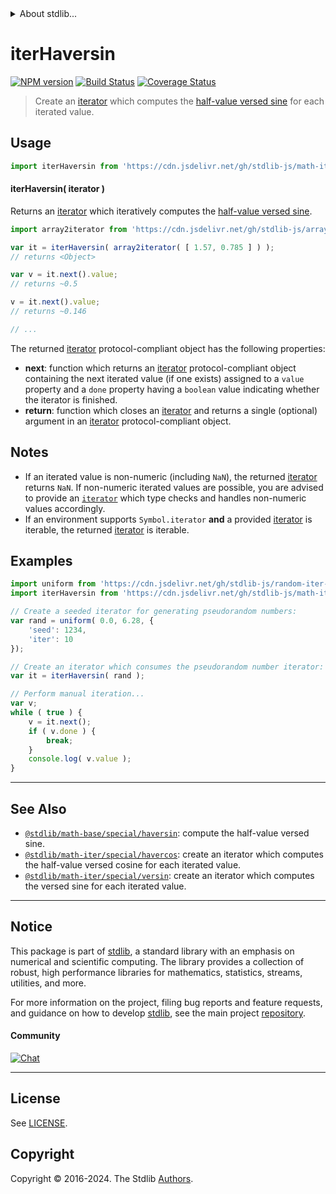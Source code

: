 <!--

@license Apache-2.0

Copyright (c) 2020 The Stdlib Authors.

Licensed under the Apache License, Version 2.0 (the "License");
you may not use this file except in compliance with the License.
You may obtain a copy of the License at

   http://www.apache.org/licenses/LICENSE-2.0

Unless required by applicable law or agreed to in writing, software
distributed under the License is distributed on an "AS IS" BASIS,
WITHOUT WARRANTIES OR CONDITIONS OF ANY KIND, either express or implied.
See the License for the specific language governing permissions and
limitations under the License.

-->


<details>
  <summary>
    About stdlib...
  </summary>
  <p>We believe in a future in which the web is a preferred environment for numerical computation. To help realize this future, we've built stdlib. stdlib is a standard library, with an emphasis on numerical and scientific computation, written in JavaScript (and C) for execution in browsers and in Node.js.</p>
  <p>The library is fully decomposable, being architected in such a way that you can swap out and mix and match APIs and functionality to cater to your exact preferences and use cases.</p>
  <p>When you use stdlib, you can be absolutely certain that you are using the most thorough, rigorous, well-written, studied, documented, tested, measured, and high-quality code out there.</p>
  <p>To join us in bringing numerical computing to the web, get started by checking us out on <a href="https://github.com/stdlib-js/stdlib">GitHub</a>, and please consider <a href="https://opencollective.com/stdlib">financially supporting stdlib</a>. We greatly appreciate your continued support!</p>
</details>

# iterHaversin

[![NPM version][npm-image]][npm-url] [![Build Status][test-image]][test-url] [![Coverage Status][coverage-image]][coverage-url] <!-- [![dependencies][dependencies-image]][dependencies-url] -->

> Create an [iterator][mdn-iterator-protocol] which computes the [half-value versed sine][@stdlib/math/base/special/haversin] for each iterated value.

<!-- Section to include introductory text. Make sure to keep an empty line after the intro `section` element and another before the `/section` close. -->

<section class="intro">

</section>

<!-- /.intro -->

<!-- Package usage documentation. -->



<section class="usage">

## Usage

```javascript
import iterHaversin from 'https://cdn.jsdelivr.net/gh/stdlib-js/math-iter-special-haversin@deno/mod.js';
```

#### iterHaversin( iterator )

Returns an [iterator][mdn-iterator-protocol] which iteratively computes the [half-value versed sine][@stdlib/math/base/special/haversin].

```javascript
import array2iterator from 'https://cdn.jsdelivr.net/gh/stdlib-js/array-to-iterator@deno/mod.js';

var it = iterHaversin( array2iterator( [ 1.57, 0.785 ] ) );
// returns <Object>

var v = it.next().value;
// returns ~0.5

v = it.next().value;
// returns ~0.146

// ...
```

The returned [iterator][mdn-iterator-protocol] protocol-compliant object has the following properties:

-   **next**: function which returns an [iterator][mdn-iterator-protocol] protocol-compliant object containing the next iterated value (if one exists) assigned to a `value` property and a `done` property having a `boolean` value indicating whether the iterator is finished.
-   **return**: function which closes an [iterator][mdn-iterator-protocol] and returns a single (optional) argument in an [iterator][mdn-iterator-protocol] protocol-compliant object.

</section>

<!-- /.usage -->

<!-- Package usage notes. Make sure to keep an empty line after the `section` element and another before the `/section` close. -->

<section class="notes">

## Notes

-   If an iterated value is non-numeric (including `NaN`), the returned [iterator][mdn-iterator-protocol] returns `NaN`. If non-numeric iterated values are possible, you are advised to provide an [`iterator`][mdn-iterator-protocol] which type checks and handles non-numeric values accordingly.
-   If an environment supports `Symbol.iterator` **and** a provided [iterator][mdn-iterator-protocol] is iterable, the returned [iterator][mdn-iterator-protocol] is iterable.

</section>

<!-- /.notes -->

<!-- Package usage examples. -->

<section class="examples">

## Examples

<!-- eslint no-undef: "error" -->

```javascript
import uniform from 'https://cdn.jsdelivr.net/gh/stdlib-js/random-iter-uniform@deno/mod.js';
import iterHaversin from 'https://cdn.jsdelivr.net/gh/stdlib-js/math-iter-special-haversin@deno/mod.js';

// Create a seeded iterator for generating pseudorandom numbers:
var rand = uniform( 0.0, 6.28, {
    'seed': 1234,
    'iter': 10
});

// Create an iterator which consumes the pseudorandom number iterator:
var it = iterHaversin( rand );

// Perform manual iteration...
var v;
while ( true ) {
    v = it.next();
    if ( v.done ) {
        break;
    }
    console.log( v.value );
}
```

</section>

<!-- /.examples -->

<!-- Section to include cited references. If references are included, add a horizontal rule *before* the section. Make sure to keep an empty line after the `section` element and another before the `/section` close. -->

<section class="references">

</section>

<!-- /.references -->

<!-- Section for related `stdlib` packages. Do not manually edit this section, as it is automatically populated. -->

<section class="related">

* * *

## See Also

-   <span class="package-name">[`@stdlib/math-base/special/haversin`][@stdlib/math/base/special/haversin]</span><span class="delimiter">: </span><span class="description">compute the half-value versed sine.</span>
-   <span class="package-name">[`@stdlib/math-iter/special/havercos`][@stdlib/math/iter/special/havercos]</span><span class="delimiter">: </span><span class="description">create an iterator which computes the half-value versed cosine for each iterated value.</span>
-   <span class="package-name">[`@stdlib/math-iter/special/versin`][@stdlib/math/iter/special/versin]</span><span class="delimiter">: </span><span class="description">create an iterator which computes the versed sine for each iterated value.</span>

</section>

<!-- /.related -->

<!-- Section for all links. Make sure to keep an empty line after the `section` element and another before the `/section` close. -->


<section class="main-repo" >

* * *

## Notice

This package is part of [stdlib][stdlib], a standard library with an emphasis on numerical and scientific computing. The library provides a collection of robust, high performance libraries for mathematics, statistics, streams, utilities, and more.

For more information on the project, filing bug reports and feature requests, and guidance on how to develop [stdlib][stdlib], see the main project [repository][stdlib].

#### Community

[![Chat][chat-image]][chat-url]

---

## License

See [LICENSE][stdlib-license].


## Copyright

Copyright &copy; 2016-2024. The Stdlib [Authors][stdlib-authors].

</section>

<!-- /.stdlib -->

<!-- Section for all links. Make sure to keep an empty line after the `section` element and another before the `/section` close. -->

<section class="links">

[npm-image]: http://img.shields.io/npm/v/@stdlib/math-iter-special-haversin.svg
[npm-url]: https://npmjs.org/package/@stdlib/math-iter-special-haversin

[test-image]: https://github.com/stdlib-js/math-iter-special-haversin/actions/workflows/test.yml/badge.svg?branch=v0.2.1
[test-url]: https://github.com/stdlib-js/math-iter-special-haversin/actions/workflows/test.yml?query=branch:v0.2.1

[coverage-image]: https://img.shields.io/codecov/c/github/stdlib-js/math-iter-special-haversin/main.svg
[coverage-url]: https://codecov.io/github/stdlib-js/math-iter-special-haversin?branch=main

<!--

[dependencies-image]: https://img.shields.io/david/stdlib-js/math-iter-special-haversin.svg
[dependencies-url]: https://david-dm.org/stdlib-js/math-iter-special-haversin/main

-->

[chat-image]: https://img.shields.io/gitter/room/stdlib-js/stdlib.svg
[chat-url]: https://app.gitter.im/#/room/#stdlib-js_stdlib:gitter.im

[stdlib]: https://github.com/stdlib-js/stdlib

[stdlib-authors]: https://github.com/stdlib-js/stdlib/graphs/contributors

[umd]: https://github.com/umdjs/umd
[es-module]: https://developer.mozilla.org/en-US/docs/Web/JavaScript/Guide/Modules

[deno-url]: https://github.com/stdlib-js/math-iter-special-haversin/tree/deno
[deno-readme]: https://github.com/stdlib-js/math-iter-special-haversin/blob/deno/README.md
[umd-url]: https://github.com/stdlib-js/math-iter-special-haversin/tree/umd
[umd-readme]: https://github.com/stdlib-js/math-iter-special-haversin/blob/umd/README.md
[esm-url]: https://github.com/stdlib-js/math-iter-special-haversin/tree/esm
[esm-readme]: https://github.com/stdlib-js/math-iter-special-haversin/blob/esm/README.md
[branches-url]: https://github.com/stdlib-js/math-iter-special-haversin/blob/main/branches.md

[stdlib-license]: https://raw.githubusercontent.com/stdlib-js/math-iter-special-haversin/main/LICENSE

[mdn-iterator-protocol]: https://developer.mozilla.org/en-US/docs/Web/JavaScript/Reference/Iteration_protocols#The_iterator_protocol

<!-- <related-links> -->

[@stdlib/math/base/special/haversin]: https://github.com/stdlib-js/math-base-special-haversin/tree/deno

[@stdlib/math/iter/special/havercos]: https://github.com/stdlib-js/math-iter-special-havercos/tree/deno

[@stdlib/math/iter/special/versin]: https://github.com/stdlib-js/math-iter-special-versin/tree/deno

<!-- </related-links> -->

</section>

<!-- /.links -->
